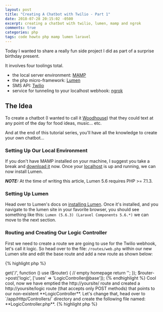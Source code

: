 ```yaml
---
layout: post
title: "Creating A Chatbot with Twilio - Part 1"
date: 2018-07-28 20:15:02 -0500
excerpt: creating a chatbot with twilio, lumen, mamp and ngrok
comments: true
categories: php
tags: code howto php mamp lumen laravel
---
```

Today I wanted to share a really fun side project I did as part of a surprise birthday present.

It involves four toolings total.

* the local server environment: [MAMP](https://www.mamp.info/en/)
* the php micro-framework: [Lumen](https://lumen.laravel.com)
* SMS API: [Twilio](https://www.twilio.com/)
* service for tunneling to your localhost webhook: [ngrok](https://ngrok.com/)

## The Idea

To create a chatbot (I wanted to call it [Woodhouse](http://archer.wikia.com/wiki/Woodhouse)) that they could text at any point of the day for food ideas, music... etc.

And at the end of this tutorial series, you'll have all the knowledge to create your own chatbot...

### Setting Up Our Local Environment

If you don't have MAMP installed on your machine, I suggest you take a break and [download it](https://www.mamp.info/en/downloads/) now. Once your [localhost](http://localhost/) is up and running, we can now install Lumen.

***NOTE:*** At the time of writing this article, Lumen 5.6 requires PHP >= 7.1.3.

### Setting Up Lumen

Head over to Lumen's docs on [installing Lumen](https://lumen.laravel.com/docs/5.6/installation). Once it's installed, and you navigate to the lumen site in your favorite browser, you should see something like this: `Lumen (5.6.3) (Laravel Components 5.6.*)` we can move to the next section.

### Routing and Creating Our Logic Controller

First we need to create a route we are going to use for the Twilio webhook, let's call it logic. So head over to the file: `/routes/web.php` within our new Lumen site and edit the base route and add a new route as shown below:

{% highlight php %}
<?php
$router->get('/', function () use ($router) {
  // empty homepage
  return '';
});

$router->post('logic', ['uses' => 'LogicController@base']);
{% endhighlight %}

Cool cool, now we have emptied the http://yoursite/ route and created a http://yoursite/logic route (that accepts only POST methods) that points to our non-existent **LogicController**. Let's change that, head over to `/app/Http/Controllers/` directory and create the following file named: **LogicController.php**.

{% highlight php %}
<?php
namespace App\Http\Controllers;
use Illuminate\Http\Request;

class LogicController extends Controller {
    public function __construct() {

    }

    public function base(Request $request) {

      return 'we got here!';
    }
}
{% endhighlight %}

Now if you navigate to http://yoursite/logic, you should see a simple message: ***we got here!***

### Adding Twilio Support to Lumen/Laravel

Next step is relatively straight forward, and very well documented here on Twilio's site: [TWILIO SMS PHP QUICKSTART](https://www.twilio.com/docs/sms/quickstart/php)

But high level, go to the site's root within your command line and install the Twilio SDK by running:
{% highlight conf %}
composer require twilio/sdk
{% endhighlight %}

After that, we can use it within our LogicController by updating the top of the file with two new lines:

{% highlight php %}
<?php
namespace App\Http\Controllers;
use Illuminate\Http\Request;
use Twilio\Rest\Client;
use Twilio\Twiml;

class LogicController extends Controller {
{% endhighlight %}

That's it for this article, but next we will talk about the use of tunneling our local application with .ngrok and buying a Twilio number to send and receive text from. Go ahead and [download .ngrok](https://ngrok.com/download) ;-)
